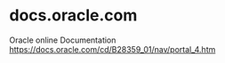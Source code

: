 # docs.oracle.com

Oracle online Documentation
https://docs.oracle.com/cd/B28359_01/nav/portal_4.htm
